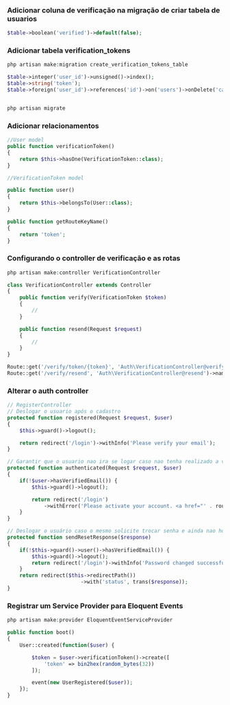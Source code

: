 ### Adicionar coluna de verificação na migração de criar tabela de usuarios

```php
$table->boolean('verified')->default(false);
```

### Adicionar tabela verification_tokens

```php
php artisan make:migration create_verification_tokens_table

$table->integer('user_id')->unsigned()->index();
$table->string('token');
$table->foreign('user_id')->references('id')->on('users')->onDelete('cascade');


php artisan migrate
```

### Adicionar relacionamentos

```php
//User model
public function verificationToken()
{
    return $this->hasOne(VerificationToken::class);
}
```

```php
//VerificationToken model

public function user()
{
	return $this->belongsTo(User::class);
}

public function getRouteKeyName()
{
	return 'token';
}
```

### Configurando o controller de verificação e as rotas

```php
php artisan make:controller VerificationController

class VerificationController extends Controller
{
    public function verify(VerificationToken $token)
    {
    	//
    }

    public function resend(Request $request)
    {
    	//
    }
}
```

```php
Route::get('/verify/token/{token}', 'Auth\VerificationController@verify')->name('auth.verify'); 
Route::get('/verify/resend', 'Auth\VerificationController@resend')->name('auth.verify.resend');
```

### Alterar o auth controller

```php
// RegisterController
// Deslogar o usuario após o cadastro
protected function registered(Request $request, $user)
{
    $this->guard()->logout();

    return redirect('/login')->withInfo('Please verify your email');
}
```

```php
// Garantir que o usuario nao ira se logar caso nao tenha realizado a verificação de login
protected function authenticated(Request $request, $user)
{
    if(!$user->hasVerifiedEmail()) {
        $this->guard()->logout();

        return redirect('/login')
            ->withError('Please activate your account. <a href="' . route('auth.verify.resend') . '?email=' . $user->email .'">Resend?</a>');
    }
}
```

```php
// Deslogar o usuário caso o mesmo solicite trocar senha e ainda nao houver verificado o email
protected function sendResetResponse($response)
{
    if(!$this->guard()->user()->hasVerifiedEmail()) {
        $this->guard()->logout();
        return redirect('/login')->withInfo('Password changed successfully. Please verify your email');
    }
    return redirect($this->redirectPath())
                        ->with('status', trans($response));
}
```

### Registrar um Service Provider para Eloquent Events

```php
php artisan make:provider EloquentEventServiceProvider
```

```php
public function boot()
{
    User::created(function($user) {

        $token = $user->verificationToken()->create([
            'token' => bin2hex(random_bytes(32))
        ]);

        event(new UserRegistered($user));
    });
}
```
